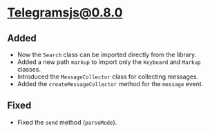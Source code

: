 # Telegramsjs@0.8.0

## Added

- Now the `Search` class can be imported directly from the library.
- Added a new path `markup` to import only the `Keyboard` and `Markup` classes.
- Introduced the `MessageCollector` class for collecting messages.
- Added the `createMessageCollector` method for the `message` event.

## Fixed

- Fixed the `send` method (`parseMode`).
